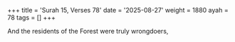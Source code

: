 +++
title = 'Surah 15, Verses 78'
date = '2025-08-27'
weight = 1880
ayah = 78
tags = []
+++

And the residents of the Forest were truly wrongdoers,